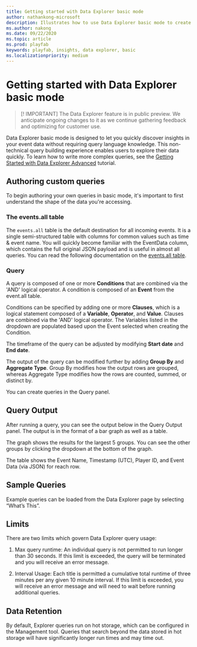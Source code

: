```yaml
---
title: Getting started with Data Explorer basic mode
author: nathankong-microsoft
description: Illustrates how to use Data Explorer basic mode to create queries.
ms.author: nakong
ms.date: 09/22/2020
ms.topic: article
ms.prod: playfab
keywords: playfab, insights, data explorer, basic
ms.localizationpriority: medium
---
```


# Getting started with Data Explorer basic mode

>[! IMPORTANT] 
>The Data Explorer feature is in public preview. We anticipate ongoing changes to it as we continue gathering feedback 
and optimizing for customer use.

Data Explorer basic mode is designed to let you quickly discover insights in your event data without requiring query language knowledge. This non-technical query building experience enables users to explore their data quickly. To learn how to write more complex queries, see the [Getting Started with Data Explorer Advanced](getting-started-with-data-explorer-advanced.md) tutorial.

## Authoring custom queries

To begin authoring your own queries in basic mode, it's important to first understand the shape of the data you're accessing.

### The events.all table

The `events.all` table is the default destination for all incoming events. It is a single semi-structured table with columns for common values such as time & event name. You will quickly become familiar with the EventData column, which contains the full original JSON payload and is useful in almost all queries. You can read the following documentation on the [events.all table](../schemas/events-all.md).

### Query

A query is composed of one or more **Conditions** that are combined via the 'AND' logical operator. A condition is composed of an **Event** from the event.all table.

Conditions can be specified by adding one or more **Clauses**, which is a logical statement composed of a **Variable**, **Operator**, and **Value**. Clauses are combined via the 'AND' logical operator. The Variables listed in the dropdown are populated based upon the Event selected when creating the Condition.

The timeframe of the query can be adjusted by modifying **Start date** and **End date**.

The output of the query can be modified further by adding **Group By** and **Aggregate Type**. Group By modifies how the output rows are grouped, whereas Aggregate Type modifies how the rows are counted, summed, or distinct by.

You can create queries in the Query panel.

## Query Output

After running a query, you can see the output below in the Query Output panel. The output is in the format of a bar graph as well as a table.

The graph shows the results for the largest 5 groups. You can see the other groups by clicking the dropdown at the bottom of the graph.

The table shows the Event Name, Timestamp (UTC), Player ID, and Event Data (via JSON) for reach row.

## Sample Queries
Example queries can be loaded from the Data Explorer page by selecting “What’s This”.

## Limits
There are two limits which govern Data Explorer query usage:
 
1. Max query runtime: An individual query is not permitted to run longer than 30 seconds. If this limit is exceeded, the query will be terminated and you will receive an error message.

2. Interval Usage: Each title is permitted a cumulative total runtime of three minutes per any given 10 minute interval. If this limit is exceeded, you will receive an error message and will need to wait before running additional queries. 

## Data Retention

By default, Explorer queries run on hot storage, which can be configured in the Management tool. Queries that search beyond the data stored in hot storage will have significantly longer run times and may time out.
